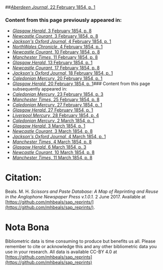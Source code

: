 ##[*Aberdeen Journal*, 22 February 1854, p. 1](https://mhbeals.github.io/sap_html/Aberdeen-Journal/Aberdeen-Journal-22-February-1854-p-1)

### Content from this page previously appeared in:
+ [*Glasgow Herald*, 3 February 1854, p. 8](https://mhbeals.github.io/sap_html/Glasgow-Herald/Glasgow-Herald-3-February-1854-p-8)
+ [*Newcastle Courant*, 3 February 1854, p. 8](https://mhbeals.github.io/sap_html/Newcastle-Courant/Newcastle-Courant-3-February-1854-p-8)
+ [*Jackson's Oxford Journal*, 4 February 1854, p. 1](https://mhbeals.github.io/sap_html/Jackson's-Oxford-Journal/Jackson's-Oxford-Journal-4-February-1854-p-1)
+ [*NorthWales Chronicle*, 4 February 1854, p. 1](https://mhbeals.github.io/sap_html/NorthWales-Chronicle/NorthWales-Chronicle-4-February-1854-p-1)
+ [*Newcastle Courant*, 10 February 1854, p. 8](https://mhbeals.github.io/sap_html/Newcastle-Courant/Newcastle-Courant-10-February-1854-p-8)
+ [*Manchester Times*, 11 February 1854, p. 8](https://mhbeals.github.io/sap_html/Manchester-Times/Manchester-Times-11-February-1854-p-8)
+ [*Glasgow Herald*, 13 February 1854, p. 1](https://mhbeals.github.io/sap_html/Glasgow-Herald/Glasgow-Herald-13-February-1854-p-1)
+ [*Newcastle Courant*, 17 February 1854, p. 8](https://mhbeals.github.io/sap_html/Newcastle-Courant/Newcastle-Courant-17-February-1854-p-8)
+ [*Jackson's Oxford Journal*, 18 February 1854, p. 1](https://mhbeals.github.io/sap_html/Jackson's-Oxford-Journal/Jackson's-Oxford-Journal-18-February-1854-p-1)
+ [*Caledonian Mercury*, 20 February 1854, p. 1](https://mhbeals.github.io/sap_html/Caledonian-Mercury/Caledonian-Mercury-20-February-1854-p-1)
+ [*Glasgow Herald*, 20 February 1854, p. 1](https://mhbeals.github.io/sap_html/Glasgow-Herald/Glasgow-Herald-20-February-1854-p-1)### Content from this page subsequently appeared in:
+ [*Caledonian Mercury*, 23 February 1854, p. 3](https://mhbeals.github.io/sap_html/Caledonian-Mercury/Caledonian-Mercury-23-February-1854-p-3)
+ [*Manchester Times*, 25 February 1854, p. 8](https://mhbeals.github.io/sap_html/Manchester-Times/Manchester-Times-25-February-1854-p-8)
+ [*Caledonian Mercury*, 27 February 1854, p. 1](https://mhbeals.github.io/sap_html/Caledonian-Mercury/Caledonian-Mercury-27-February-1854-p-1)
+ [*Glasgow Herald*, 27 February 1854, p. 1](https://mhbeals.github.io/sap_html/Glasgow-Herald/Glasgow-Herald-27-February-1854-p-1)
+ [*Liverpool Mercury*, 28 February 1854, p. 4](https://mhbeals.github.io/sap_html/Liverpool-Mercury/Liverpool-Mercury-28-February-1854-p-4)
+ [*Caledonian Mercury*, 2 March 1854, p. 1](https://mhbeals.github.io/sap_html/Caledonian-Mercury/Caledonian-Mercury-2-March-1854-p-1)
+ [*Glasgow Herald*, 3 March 1854, p. 1](https://mhbeals.github.io/sap_html/Glasgow-Herald/Glasgow-Herald-3-March-1854-p-1)
+ [*Newcastle Courant*, 3 March 1854, p. 8](https://mhbeals.github.io/sap_html/Newcastle-Courant/Newcastle-Courant-3-March-1854-p-8)
+ [*Jackson's Oxford Journal*, 4 March 1854, p. 1](https://mhbeals.github.io/sap_html/Jackson's-Oxford-Journal/Jackson's-Oxford-Journal-4-March-1854-p-1)
+ [*Manchester Times*, 4 March 1854, p. 8](https://mhbeals.github.io/sap_html/Manchester-Times/Manchester-Times-4-March-1854-p-8)
+ [*Glasgow Herald*, 6 March 1854, p. 3](https://mhbeals.github.io/sap_html/Glasgow-Herald/Glasgow-Herald-6-March-1854-p-3)
+ [*Newcastle Courant*, 10 March 1854, p. 8](https://mhbeals.github.io/sap_html/Newcastle-Courant/Newcastle-Courant-10-March-1854-p-8)
+ [*Manchester Times*, 11 March 1854, p. 8](https://mhbeals.github.io/sap_html/Manchester-Times/Manchester-Times-11-March-1854-p-8)
                    
# Citation: 

Beals. M. H. *Scissors and Paste Database: A Map of Reprinting and Reuse in the Anglophone Newspaper Press v.1.0.1.* 2 June 2017. Available at [https://github.com/mhbeals/sap_reprints/](https://github.com/mhbeals/sap_reprints/). 
                    
# Nota Bona

Bibliometric data is time consuming to produce but benefits us all. Please remember to cite or acknowledge this and any other bibliometric data you use in your research. All data is available CC-BY 4.0 at [https://github.com/mhbeals/sap_reprints](https://github.com/mhbeals/sap_reprints)